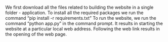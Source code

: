 We first download all the files related to building the website in a single folder - application. 
To install all the required packages we run the command “pip install -r requirements.txt” 
To run the website, we run the command “python app.py” in the command prompt. 
It results in starting the website at a particular local web address. 
Following the web link results in the opening of the web page.
